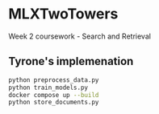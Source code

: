 # MLXTwoTowers
Week 2 coursework - Search and Retrieval


## Tyrone's implemenation

```bash
python preprocess_data.py 
python train_models.py
docker compose up --build
python store_documents.py
```